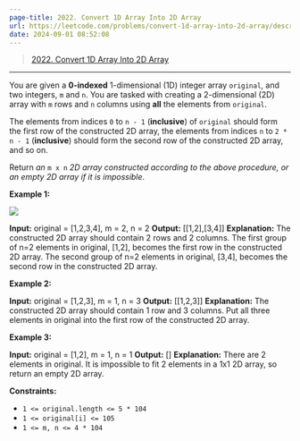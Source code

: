 ```yaml
---
page-title: 2022. Convert 1D Array Into 2D Array
url: https://leetcode.com/problems/convert-1d-array-into-2d-array/description/?envType=daily-question&envId=2024-09-01
date: 2024-09-01 08:52:08
---
```


> [2022\. Convert 1D Array Into 2D Array](https://leetcode.com/problems/convert-1d-array-into-2d-array/)

---

You are given a **0-indexed** 1-dimensional (1D) integer array `original`, and two integers, `m` and `n`. You are tasked with creating a 2-dimensional (2D) array with `m` rows and `n` columns using **all** the elements from `original`.

The elements from indices `0` to `n - 1` (**inclusive**) of `original` should form the first row of the constructed 2D array, the elements from indices `n` to `2 * n - 1` (**inclusive**) should form the second row of the constructed 2D array, and so on.

Return *an* `m x n` *2D array constructed according to the above procedure, or an empty 2D array if it is impossible*.

**Example 1:**

![](https://assets.leetcode.com/uploads/2021/08/26/image-20210826114243-1.png)

**Input:** original = \[1,2,3,4\], m = 2, n = 2
**Output:** \[\[1,2\],\[3,4\]\]
**Explanation:** The constructed 2D array should contain 2 rows and 2 columns.
The first group of n=2 elements in original, \[1,2\], becomes the first row in the constructed 2D array.
The second group of n=2 elements in original, \[3,4\], becomes the second row in the constructed 2D array.

**Example 2:**

**Input:** original = \[1,2,3\], m = 1, n = 3
**Output:** \[\[1,2,3\]\]
**Explanation:** The constructed 2D array should contain 1 row and 3 columns.
Put all three elements in original into the first row of the constructed 2D array.

**Example 3:**

**Input:** original = \[1,2\], m = 1, n = 1
**Output:** \[\]
**Explanation:** There are 2 elements in original.
It is impossible to fit 2 elements in a 1x1 2D array, so return an empty 2D array.

**Constraints:**

-   `1 <= original.length <= 5 * 104`
-   `1 <= original[i] <= 105`
-   `1 <= m, n <= 4 * 104`
